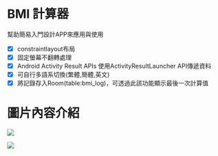 # BMI 計算器
幫助簡易入門設計APP來應用與使用

- [x] constraintlayout布局
- [x] 固定螢幕不翻轉處理
- [x] Android Activity Result APIs 使用ActivityResultLauncher API傳遞資料
- [x] 可自行多語系切換(繁體,簡體,英文)
- [x] 將記錄存入Room(table:bmi_log)，可透過此該功能顯示最後一次計算值

# 圖片內容介紹
![](https://i.imgur.com/hSuIc5K.jpg)

![](https://i.imgur.com/IKxjUt2.png)
